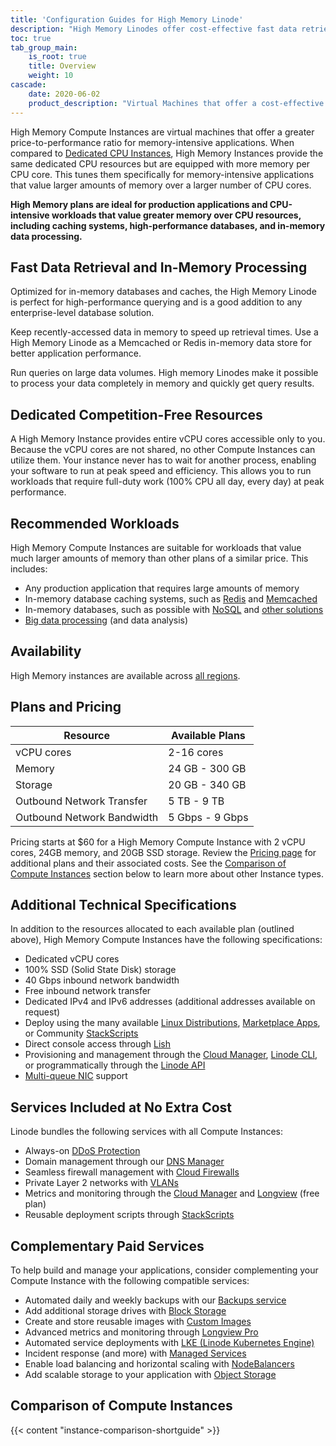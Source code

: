 ```yaml
---
title: 'Configuration Guides for High Memory Linode'
description: "High Memory Linodes offer cost-effective fast data retrieval and in-memory processing."
toc: true
tab_group_main:
    is_root: true
    title: Overview
    weight: 10
cascade:
    date: 2020-06-02
    product_description: "Virtual Machines that offer a cost-effective way to run memory-intensive applications on dedicated CPUs."
---
```


High Memory Compute Instances are virtual machines that offer a greater price-to-performance ratio for memory-intensive applications. When compared to [Dedicated CPU Instances](/docs/products/compute/dedicated-cpu/), High Memory Instances provide the same dedicated CPU resources but are equipped with more memory per CPU core. This tunes them specifically for memory-intensive applications that value larger amounts of memory over a larger number of CPU cores.

**High Memory plans are ideal for production applications and CPU-intensive workloads that value greater memory over CPU resources, including caching systems, high-performance databases, and in-memory data processing.**

## Fast Data Retrieval and In-Memory Processing

Optimized for in-memory databases and caches, the High Memory Linode is perfect for high-performance querying and is a good addition to any enterprise-level database solution.

Keep recently-accessed data in memory to speed up retrieval times. Use a High Memory Linode as a Memcached or Redis in-memory data store for better application performance.

Run queries on large data volumes. High memory Linodes make it possible to process your data completely in memory and quickly get query results.

## Dedicated Competition-Free Resources

A High Memory Instance provides entire vCPU cores accessible only to you. Because the vCPU cores are not shared, no other Compute Instances can utilize them. Your instance never has to wait for another process, enabling your software to run at peak speed and efficiency. This allows you to run workloads that require full-duty work (100% CPU all day, every day) at peak performance.

## Recommended Workloads

High Memory Compute Instances are suitable for workloads that value much larger amounts of memory than other plans of a similar price. This includes:

- Any production application that requires large amounts of memory
- In-memory database caching systems, such as [Redis](https://redis.io/) and [Memcached](https://memcached.org/)
- In-memory databases, such as possible with [NoSQL](/docs/guides/what-is-nosql/) and [other solutions](https://en.wikipedia.org/wiki/List_of_in-memory_databases)
- [Big data processing](/docs/applications/big-data/) (and data analysis)

## Availability

High Memory instances are available across [all regions](https://www.linode.com/global-infrastructure/).

## Plans and Pricing

| Resource | Available Plans |
| -- | -- |
| vCPU cores | 2-16 cores |
| Memory | 24 GB - 300 GB |
| Storage | 20 GB - 340 GB |
| Outbound Network Transfer | 5 TB - 9 TB |
| Outbound Network Bandwidth | 5 Gbps - 9 Gbps |

Pricing starts at $60 for a High Memory Compute Instance with 2 vCPU cores, 24GB memory, and 20GB SSD storage. Review the [Pricing page](https://www.linode.com/pricing/#compute-high-memory) for additional plans and their associated costs. See the [Comparison of Compute Instances](#comparison-of-compute-instances) section below to learn more about other Instance types.

## Additional Technical Specifications

In addition to the resources allocated to each available plan (outlined above), High Memory Compute Instances have the following specifications:

- Dedicated vCPU cores
- 100% SSD (Solid State Disk) storage
- 40 Gbps inbound network bandwidth
- Free inbound network transfer
- Dedicated IPv4 and IPv6 addresses (additional addresses available on request)
- Deploy using the many available [Linux Distributions](https://www.linode.com/distributions/), [Marketplace Apps](https://www.linode.com/marketplace/), or Community [StackScripts](https://www.linode.com/products/stackscripts/)
- Direct console access through [Lish](/docs/guides/using-the-lish-console/)
- Provisioning and management through the [Cloud Manager](https://cloud.linode.com/), [Linode CLI](https://www.linode.com/products/cli/), or programmatically through the [Linode API](https://www.linode.com/products/linode-api/)
- [Multi-queue NIC](/docs/guides/multiqueue-nic/) support

## Services Included at No Extra Cost

Linode bundles the following services with all Compute Instances:

- Always-on [DDoS Protection](https://www.linode.com/products/ddos/)
- Domain management through our [DNS Manager](https://www.linode.com/products/dns-manager/)
- Seamless firewall management with [Cloud Firewalls](https://www.linode.com/products/cloud-firewall/)
- Private Layer 2 networks with [VLANs](https://www.linode.com/products/vlan/)
- Metrics and monitoring through the [Cloud Manager](https://www.linode.com/products/monitoring/) and [Longview](/docs/guides/linode-longview-pricing-and-plans/) (free plan)
- Reusable deployment scripts through [StackScripts](https://www.linode.com/products/stackscripts/)

## Complementary Paid Services

To help build and manage your applications, consider complementing your Compute Instance with the following compatible services:

- Automated daily and weekly backups with our [Backups service](https://www.linode.com/products/backups/)
- Add additional storage drives with [Block Storage](https://www.linode.com/products/block-storage/)
- Create and store reusable images with [Custom Images](https://www.linode.com/products/images/)
- Advanced metrics and monitoring through [Longview Pro](/docs/guides/what-is-longview/)
- Automated service deployments with [LKE (Linode Kubernetes Engine)](https://www.linode.com/products/kubernetes/)
- Incident response (and more) with [Managed Services](https://www.linode.com/products/managed/)
- Enable load balancing and horizontal scaling with [NodeBalancers](https://www.linode.com/products/nodebalancers/)
- Add scalable storage to your application with [Object Storage](https://www.linode.com/products/object-storage/)

## Comparison of Compute Instances

{{< content "instance-comparison-shortguide" >}}